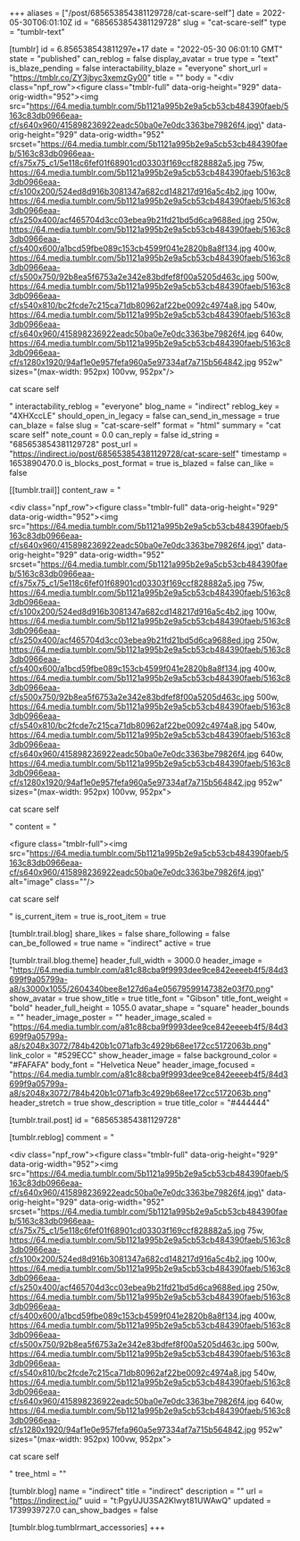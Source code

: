 +++
aliases = ["/post/685653854381129728/cat-scare-self"]
date = 2022-05-30T06:01:10Z
id = "685653854381129728"
slug = "cat-scare-self"
type = "tumblr-text"

[tumblr]
id = 6.856538543811297e+17
date = "2022-05-30 06:01:10 GMT"
state = "published"
can_reblog = false
display_avatar = true
type = "text"
is_blaze_pending = false
interactability_blaze = "everyone"
short_url = "https://tmblr.co/ZY3jbyc3xemzGy00"
title = ""
body = "<div class=\"npf_row\"><figure class=\"tmblr-full\" data-orig-height=\"929\" data-orig-width=\"952\"><img src=\"https://64.media.tumblr.com/5b1121a995b2e9a5cb53cb484390faeb/5163c83db0966eaa-cf/s640x960/415898236922eadc50ba0e7e0dc3363be79826f4.jpg\" data-orig-height=\"929\" data-orig-width=\"952\" srcset=\"https://64.media.tumblr.com/5b1121a995b2e9a5cb53cb484390faeb/5163c83db0966eaa-cf/s75x75_c1/5e118c6fef01f68901cd03303f169ccf828882a5.jpg 75w, https://64.media.tumblr.com/5b1121a995b2e9a5cb53cb484390faeb/5163c83db0966eaa-cf/s100x200/524ed8d916b3081347a682cd148217d916a5c4b2.jpg 100w, https://64.media.tumblr.com/5b1121a995b2e9a5cb53cb484390faeb/5163c83db0966eaa-cf/s250x400/acf465704d3cc03ebea9b21fd21bd5d6ca9688ed.jpg 250w, https://64.media.tumblr.com/5b1121a995b2e9a5cb53cb484390faeb/5163c83db0966eaa-cf/s400x600/a1bcd59fbe089c153cb4599f041e2820b8a8f134.jpg 400w, https://64.media.tumblr.com/5b1121a995b2e9a5cb53cb484390faeb/5163c83db0966eaa-cf/s500x750/92b8ea5f6753a2e342e83bdfef8f00a5205d463c.jpg 500w, https://64.media.tumblr.com/5b1121a995b2e9a5cb53cb484390faeb/5163c83db0966eaa-cf/s540x810/bc2fcde7c215ca71db80962af22be0092c4974a8.jpg 540w, https://64.media.tumblr.com/5b1121a995b2e9a5cb53cb484390faeb/5163c83db0966eaa-cf/s640x960/415898236922eadc50ba0e7e0dc3363be79826f4.jpg 640w, https://64.media.tumblr.com/5b1121a995b2e9a5cb53cb484390faeb/5163c83db0966eaa-cf/s1280x1920/94af1e0e957fefa960a5e97334af7a715b564842.jpg 952w\" sizes=\"(max-width: 952px) 100vw, 952px\"/></figure></div><p>cat scare self</p>"
interactability_reblog = "everyone"
blog_name = "indirect"
reblog_key = "4XHXccLE"
should_open_in_legacy = false
can_send_in_message = true
can_blaze = false
slug = "cat-scare-self"
format = "html"
summary = "cat scare self"
note_count = 0.0
can_reply = false
id_string = "685653854381129728"
post_url = "https://indirect.io/post/685653854381129728/cat-scare-self"
timestamp = 1653890470.0
is_blocks_post_format = true
is_blazed = false
can_like = false

[[tumblr.trail]]
content_raw = "<p><div class=\"npf_row\"><figure class=\"tmblr-full\" data-orig-height=\"929\" data-orig-width=\"952\"><img src=\"https://64.media.tumblr.com/5b1121a995b2e9a5cb53cb484390faeb/5163c83db0966eaa-cf/s640x960/415898236922eadc50ba0e7e0dc3363be79826f4.jpg\" data-orig-height=\"929\" data-orig-width=\"952\" srcset=\"https://64.media.tumblr.com/5b1121a995b2e9a5cb53cb484390faeb/5163c83db0966eaa-cf/s75x75_c1/5e118c6fef01f68901cd03303f169ccf828882a5.jpg 75w, https://64.media.tumblr.com/5b1121a995b2e9a5cb53cb484390faeb/5163c83db0966eaa-cf/s100x200/524ed8d916b3081347a682cd148217d916a5c4b2.jpg 100w, https://64.media.tumblr.com/5b1121a995b2e9a5cb53cb484390faeb/5163c83db0966eaa-cf/s250x400/acf465704d3cc03ebea9b21fd21bd5d6ca9688ed.jpg 250w, https://64.media.tumblr.com/5b1121a995b2e9a5cb53cb484390faeb/5163c83db0966eaa-cf/s400x600/a1bcd59fbe089c153cb4599f041e2820b8a8f134.jpg 400w, https://64.media.tumblr.com/5b1121a995b2e9a5cb53cb484390faeb/5163c83db0966eaa-cf/s500x750/92b8ea5f6753a2e342e83bdfef8f00a5205d463c.jpg 500w, https://64.media.tumblr.com/5b1121a995b2e9a5cb53cb484390faeb/5163c83db0966eaa-cf/s540x810/bc2fcde7c215ca71db80962af22be0092c4974a8.jpg 540w, https://64.media.tumblr.com/5b1121a995b2e9a5cb53cb484390faeb/5163c83db0966eaa-cf/s640x960/415898236922eadc50ba0e7e0dc3363be79826f4.jpg 640w, https://64.media.tumblr.com/5b1121a995b2e9a5cb53cb484390faeb/5163c83db0966eaa-cf/s1280x1920/94af1e0e957fefa960a5e97334af7a715b564842.jpg 952w\" sizes=\"(max-width: 952px) 100vw, 952px\"></figure></div><p>cat scare self</p></p>"
content = "<p><figure class=\"tmblr-full\"><img src=\"https://64.media.tumblr.com/5b1121a995b2e9a5cb53cb484390faeb/5163c83db0966eaa-cf/s640x960/415898236922eadc50ba0e7e0dc3363be79826f4.jpg\" alt=\"image\" class=\"\"/></figure><p>cat scare self</p></p>"
is_current_item = true
is_root_item = true

[tumblr.trail.blog]
share_likes = false
share_following = false
can_be_followed = true
name = "indirect"
active = true

[tumblr.trail.blog.theme]
header_full_width = 3000.0
header_image = "https://64.media.tumblr.com/a81c88cba9f9993dee9ce842eeeeb4f5/84d3699f9a05799a-a8/s3000x1055/2604340bee8e127d6a4e05679599147382e03f70.png"
show_avatar = true
show_title = true
title_font = "Gibson"
title_font_weight = "bold"
header_full_height = 1055.0
avatar_shape = "square"
header_bounds = ""
header_image_poster = ""
header_image_scaled = "https://64.media.tumblr.com/a81c88cba9f9993dee9ce842eeeeb4f5/84d3699f9a05799a-a8/s2048x3072/784b420b1c071afb3c4929b68ee172cc5172063b.png"
link_color = "#529ECC"
show_header_image = false
background_color = "#FAFAFA"
body_font = "Helvetica Neue"
header_image_focused = "https://64.media.tumblr.com/a81c88cba9f9993dee9ce842eeeeb4f5/84d3699f9a05799a-a8/s2048x3072/784b420b1c071afb3c4929b68ee172cc5172063b.png"
header_stretch = true
show_description = true
title_color = "#444444"

[tumblr.trail.post]
id = "685653854381129728"

[tumblr.reblog]
comment = "<p><div class=\"npf_row\"><figure class=\"tmblr-full\" data-orig-height=\"929\" data-orig-width=\"952\"><img src=\"https://64.media.tumblr.com/5b1121a995b2e9a5cb53cb484390faeb/5163c83db0966eaa-cf/s640x960/415898236922eadc50ba0e7e0dc3363be79826f4.jpg\" data-orig-height=\"929\" data-orig-width=\"952\" srcset=\"https://64.media.tumblr.com/5b1121a995b2e9a5cb53cb484390faeb/5163c83db0966eaa-cf/s75x75_c1/5e118c6fef01f68901cd03303f169ccf828882a5.jpg 75w, https://64.media.tumblr.com/5b1121a995b2e9a5cb53cb484390faeb/5163c83db0966eaa-cf/s100x200/524ed8d916b3081347a682cd148217d916a5c4b2.jpg 100w, https://64.media.tumblr.com/5b1121a995b2e9a5cb53cb484390faeb/5163c83db0966eaa-cf/s250x400/acf465704d3cc03ebea9b21fd21bd5d6ca9688ed.jpg 250w, https://64.media.tumblr.com/5b1121a995b2e9a5cb53cb484390faeb/5163c83db0966eaa-cf/s400x600/a1bcd59fbe089c153cb4599f041e2820b8a8f134.jpg 400w, https://64.media.tumblr.com/5b1121a995b2e9a5cb53cb484390faeb/5163c83db0966eaa-cf/s500x750/92b8ea5f6753a2e342e83bdfef8f00a5205d463c.jpg 500w, https://64.media.tumblr.com/5b1121a995b2e9a5cb53cb484390faeb/5163c83db0966eaa-cf/s540x810/bc2fcde7c215ca71db80962af22be0092c4974a8.jpg 540w, https://64.media.tumblr.com/5b1121a995b2e9a5cb53cb484390faeb/5163c83db0966eaa-cf/s640x960/415898236922eadc50ba0e7e0dc3363be79826f4.jpg 640w, https://64.media.tumblr.com/5b1121a995b2e9a5cb53cb484390faeb/5163c83db0966eaa-cf/s1280x1920/94af1e0e957fefa960a5e97334af7a715b564842.jpg 952w\" sizes=\"(max-width: 952px) 100vw, 952px\"></figure></div><p>cat scare self</p></p>"
tree_html = ""

[tumblr.blog]
name = "indirect"
title = "indirect"
description = ""
url = "https://indirect.io/"
uuid = "t:PgyUJU3SA2Klwyt81UWAwQ"
updated = 1739939727.0
can_show_badges = false

[tumblr.blog.tumblrmart_accessories]
+++

